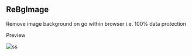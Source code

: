 ## ReBgImage

 Remove image background on go within browser i.e. 100% data protection

Preview

![ss](https://github.com/user-attachments/assets/1732793f-4e72-4006-963c-b207e77ca1bf)